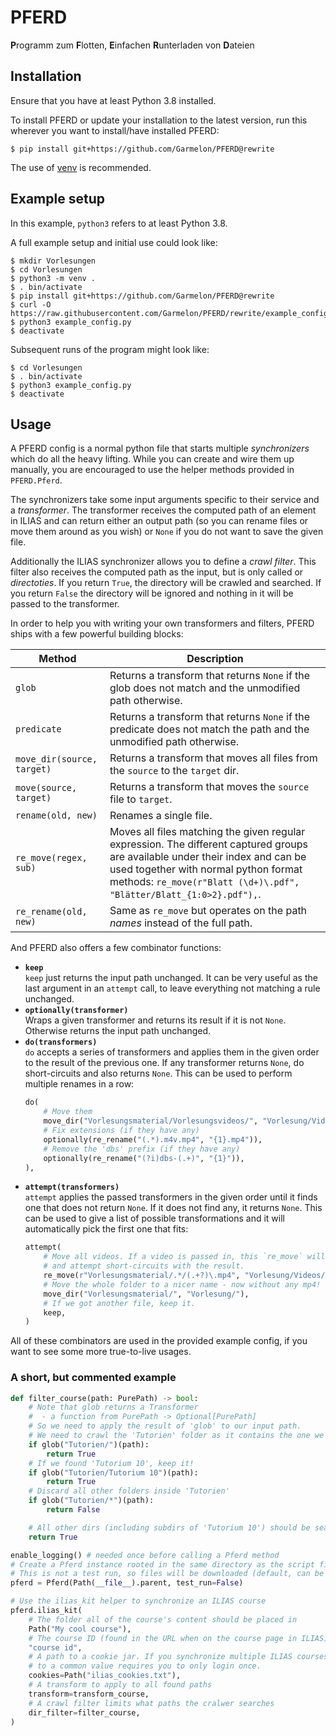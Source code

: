 # PFERD

**P**rogramm zum **F**lotten, **E**infachen **R**unterladen von **D**ateien

## Installation

Ensure that you have at least Python 3.8 installed.

To install PFERD or update your installation to the latest version, run this
wherever you want to install/have installed PFERD:
```
$ pip install git+https://github.com/Garmelon/PFERD@rewrite
```

The use of [venv](https://docs.python.org/3/library/venv.html) is recommended.

## Example setup

In this example, `python3` refers to at least Python 3.8.

A full example setup and initial use could look like:
```
$ mkdir Vorlesungen
$ cd Vorlesungen
$ python3 -m venv .
$ . bin/activate
$ pip install git+https://github.com/Garmelon/PFERD@rewrite
$ curl -O https://raw.githubusercontent.com/Garmelon/PFERD/rewrite/example_config.py
$ python3 example_config.py
$ deactivate
```

Subsequent runs of the program might look like:
```
$ cd Vorlesungen
$ . bin/activate
$ python3 example_config.py
$ deactivate
```

## Usage

A PFERD config is a normal python file that starts multiple *synchronizers*
which do all the heavy lifting. While you can create and wire them up manually,
you are encouraged to use the helper methods provided in `PFERD.Pferd`.

The synchronizers take some input arguments specific to their service and a
*transformer*. The transformer receives the computed path of an element in
ILIAS and can return either an output path (so you can rename files or move
them around as you wish) or `None` if you do not want to save the given file.

Additionally the ILIAS synchronizer allows you to define a *crawl filter*. This
filter also receives the computed path as the input, but is only called or
*directoties*. If you return `True`, the directory will be crawled and
searched. If you return `False` the directory will be ignored and nothing in it
will be passed to the transformer.

In order to help you with writing your own transformers and filters, PFERD
ships with a few powerful building blocks:

| Method | Description |
|--------|-------------|
| `glob`   | Returns a transform that returns `None` if the glob does not match and the unmodified path otherwise. |
| `predicate`   | Returns a transform that returns `None` if the predicate does not match the path and the unmodified path otherwise. |
| `move_dir(source, target)`   | Returns a transform that moves all files from the `source` to the `target` dir. |
| `move(source, target)`   | Returns a transform that moves the `source` file to `target`. |
| `rename(old, new)`   | Renames a single file. |
| `re_move(regex, sub)`   | Moves all files matching the given regular expression. The different captured groups are available under their index and can be used together with normal python format methods: `re_move(r"Blatt (\d+)\.pdf", "Blätter/Blatt_{1:0>2}.pdf"),`. |
| `re_rename(old, new)`   | Same as `re_move` but operates on the path *names* instead of the full path. |

And PFERD also offers a few combinator functions:

* **`keep`**  
  `keep` just returns the input path unchanged. It can be very useful as the
  last argument in an `attempt` call, to leave everything not matching a rule
  unchanged.
* **`optionally(transformer)`**  
  Wraps a given transformer and returns its result if it is not `None`.
  Otherwise returns the input path unchanged.
* **`do(transformers)`**  
  `do` accepts a series of transformers and applies them in the given order to
  the result of the previous one. If any transformer returns `None`, do
  short-circuits and also returns `None`. This can be used to perform multiple
  renames in a row:
  ```py
  do(
      # Move them
      move_dir("Vorlesungsmaterial/Vorlesungsvideos/", "Vorlesung/Videos/"),
      # Fix extensions (if they have any)
      optionally(re_rename("(.*).m4v.mp4", "{1}.mp4")),
      # Remove the 'dbs' prefix (if they have any)
      optionally(re_rename("(?i)dbs-(.+)", "{1}")),
  ),
  ```
* **`attempt(transformers)`**  
  `attempt` applies the passed transformers in the given order until it finds
  one that does not return `None`. If it does not find any, it returns `None`.
  This can be used to give a list of possible transformations and it will
  automatically pick the first one that fits:
  ```py
  attempt(
      # Move all videos. If a video is passed in, this `re_move` will succeed
      # and attempt short-circuits with the result.
      re_move(r"Vorlesungsmaterial/.*/(.+?)\.mp4", "Vorlesung/Videos/{1}.mp4"),
      # Move the whole folder to a nicer name - now without any mp4!
      move_dir("Vorlesungsmaterial/", "Vorlesung/"),
      # If we got another file, keep it.
      keep,
  )
  ```

All of these combinators are used in the provided example config, if you want
to see some more true-to-live usages.

### A short, but commented example

```py
def filter_course(path: PurePath) -> bool:
    # Note that glob returns a Transformer
    #  - a function from PurePath -> Optional[PurePath]
    # So we need to apply the result of 'glob' to our input path.
    # We need to crawl the 'Tutorien' folder as it contains the one we want.
    if glob("Tutorien/")(path):
        return True
    # If we found 'Tutorium 10', keep it!
    if glob("Tutorien/Tutorium 10")(path):
        return True
    # Discard all other folders inside 'Tutorien'
    if glob("Tutorien/*")(path):
        return False

    # All other dirs (including subdirs of 'Tutorium 10') should be searched :)
    return True

enable_logging() # needed once before calling a Pferd method
# Create a Pferd instance rooted in the same directory as the script file
# This is not a test run, so files will be downloaded (default, can be omitted)
pferd = Pferd(Path(__file__).parent, test_run=False)

# Use the ilias_kit helper to synchronize an ILIAS course
pferd.ilias_kit(
    # The folder all of the course's content should be placed in
    Path("My cool course"),
    # The course ID (found in the URL when on the course page in ILIAS)
    "course id",
    # A path to a cookie jar. If you synchronize multiple ILIAS courses, setting this
    # to a common value requires you to only login once.
    cookies=Path("ilias_cookies.txt"),
    # A transform to apply to all found paths
    transform=transform_course,
    # A crawl filter limits what paths the cralwer searches
    dir_filter=filter_course,
)
```
